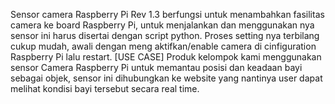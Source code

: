 Sensor camera Raspberry Pi Rev 1.3 berfungsi untuk menambahkan fasilitas camera ke board Raspberry Pi, untuk menjalankan dan menggunakan nya sensor ini harus disertai dengan script python. Proses setting nya terbilang cukup mudah, awali dengan meng aktifkan/enable camera di cinfiguration Raspberry Pi lalu restart.
[USE CASE] Produk kelompok kami menggunakan sensor Camera Raspberry Pi untuk memantau posisi dan keadaan bayi sebagai objek, sensor ini dihubungkan ke website yang nantinya user dapat melihat kondisi bayi tersebut secara real time.